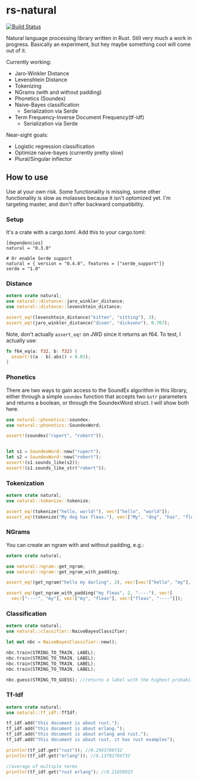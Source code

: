 rs-natural
==========

[![Build Status](https://travis-ci.org/christophertrml/rs-natural.svg?branch=master)](https://travis-ci.org/christophertrml/rs-natural)

Natural language processing library written in Rust. Still very much a work in progress. Basically an experiment, but hey maybe something cool will come out of it.

Currently working:

* Jaro-Winkler Distance
* Levenshtein Distance
* Tokenizing
* NGrams (with and without padding) 
* Phonetics (Soundex)
* Naive-Bayes classification
  * Serialization via Serde
* Term Frequency-Inverse Document Frequency(tf-idf)
  * Serialization via Serde
 
Near-sight goals:

* Logistic regression classification
* Optimize naive-bayes (currently pretty slow)
* Plural/Singular inflector

## How to use ##

Use at your own risk. Some functionality is missing, some other functionality is slow as molasses because it isn't optomized yet. I'm targeting master, and don't offer backward compatibility. 

### Setup ###
It's a crate with a cargo.toml. Add this to your cargo.toml:

```
[dependencies]
natural = "0.3.0"

# Or enable Serde support
natural = { version = "0.4.0", features = ["serde_support"]}
serde = "1.0"
```

### Distance ###

```rust
extern crate natural;
use natural::distance::jaro_winkler_distance;
use natural::distance::levenshtein_distance;

assert_eq!(levenshtein_distance("kitten", "sitting"), 3);
assert_eq!(jaro_winkler_distance("dixon", "dicksonx"), 0.767); 

```

Note, don't actually `assert_eq!` on JWD since it returns an f64. To test, I actually use:

```rust
fn f64_eq(a: f32, b: f32) {
  assert!((a - b).abs() < 0.01);
}

```

### Phonetics ###

There are two ways to gain access to the SoundEx algorithm in this library, either through a simple `soundex` function that accepts two `&str` parameters and returns a boolean, or through the SoundexWord struct. I will show both here.

```rust
use natural::phonetics::soundex;
use natural::phonetics::SoundexWord;

assert!(soundex("rupert", "robert"));


let s1 = SoundexWord::new("rupert");
let s2 = SoundexWord::new("robert");
assert!(s1.sounds_like(s2));
assert!(s1.sounds_like_str("robert"));

```

### Tokenization ###

```rust
extern crate natural;
use natural::tokenize::tokenize;

assert_eq!(tokenize("hello, world!"), vec!["hello", "world"]);
assert_eq!(tokenize("My dog has fleas."), vec!["My", "dog", "has", "fleas"]);

```

### NGrams ###

You can create an ngram with and without padding, e.g.:

```rust
extern crate natural;

use natural::ngram::get_ngram;
use natural::ngram::get_ngram_with_padding;

assert_eq!(get_ngram("hello my darling", 2), vec![vec!["hello", "my"], vec!["my", "darling"]]);

assert_eq!(get_ngram_with_padding("my fleas", 2, "----"), vec![
  vec!["----", "my"], vec!["my", "fleas"], vec!["fleas", "----"]]);
```

### Classification ###

```rust
extern crate natural;
use natural::classifier::NaiveBayesClassifier;

let mut nbc = NaiveBayesClassifier::new();

nbc.train(STRING_TO_TRAIN, LABEL);
nbc.train(STRING_TO_TRAIN, LABEL);
nbc.train(STRING_TO_TRAIN, LABEL);
nbc.train(STRING_TO_TRAIN, LABEL);

nbc.guess(STRING_TO_GUESS); //returns a label with the highest probability
```

### Tf-Idf ###

```rust
extern crate natural;
use natural::tf_idf::TfIdf;

tf_idf.add("this document is about rust.");
tf_idf.add("this document is about erlang.");
tf_idf.add("this document is about erlang and rust.");
tf_idf.add("this document is about rust. it has rust examples");

println!(tf_idf.get("rust")); //0.2993708f32
println!(tf_idf.get("erlang")); //0.13782766f32

//average of multiple terms
println!(tf_idf.get("rust erlang"); //0.21859923
```
